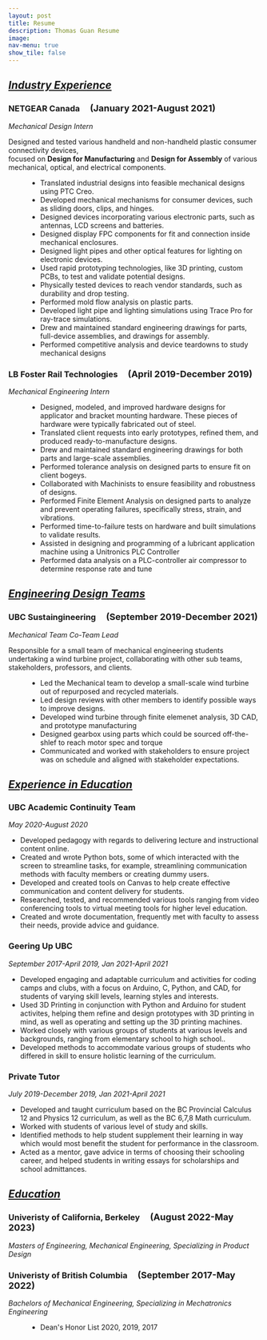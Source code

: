 ```yaml
---
layout: post
title: Resume
description: Thomas Guan Resume
image:
nav-menu: true
show_tile: false
---
```


<html>
<style>
    body {
        animation: fadeInAnimation ease 3s;
        animation-iteration-count: 1;
        animation-fill-mode: forwards;
    }

    @keyframes fadeInAnimation {
        0% {
            opacity: 0;
        }

        100% {
            opacity: 1;
        }
    }
</style>
	<h2><i><u>Industry Experience</u></i></h2>
	<div class="row">
		<dl>
			<h3>NETGEAR Canada &emsp;<font size="4">(January 2021-August 2021)</font></h3>
			<dt><i>Mechanical Design Intern</i></dt>
			<p>Designed and tested various handheld and non-handheld plastic consumer connectivity devices, <br> focused on <b>Design for Manufacturing</b> and <b>Design for Assembly</b> of various mechanical, optical, and electrical components. </p>
			<dd>
				<ul>
					<li>Translated industrial designs into feasible mechanical designs using PTC Creo.</li>
					<li>Developed mechanical mechanisms for consumer devices, such as sliding doors, clips, and hinges.</li>
					<li>Designed devices incorporating various electronic parts, such as antennas, LCD screens and batteries.</li>
					<li>Designed display FPC components for fit and connection inside mechanical enclosures.</li>
					<li>Designed light pipes and other optical features for lighting on electronic devices.</li>
					<li>Used rapid prototyping technologies, like 3D printing, custom PCBs, to test and validate potential designs.</li>
					<li>Physically tested devices to reach vendor standards, such as durability and drop testing.</li>
					<li>Performed mold flow analysis on plastic parts.</li>
					<li>Developed light pipe and lighting simulations using Trace Pro for ray-trace simulations.</li>
					<li>Drew and maintained standard engineering drawings for parts, full-device assemblies, and drawings for assembly.</li>
					<li>Performed competitive analysis and device teardowns to study mechanical designs</li>
				</ul>
			</dd>
		</dl>
	</div>
	<div class="row">
		<dl>
			<h3>LB Foster Rail Technologies &emsp;<font size="4">(April 2019-December 2019)</font></h3>
			<dt><i>Mechanical Engineering Intern</i></dt>
			<dd>
				<!--<p>Designed and tested various handheld and non-handheld plastic consumer connectivity devices, focused on <b>Design for Manufacturing</b> and <b>Design for Assembly</b> of various mechanical, optical, and electrical components. </p>
				--><ul>
				<li>Designed, modeled, and improved hardware designs for applicator and bracket mounting hardware. These pieces of hardware were typically fabricated out of steel.</li>
				<li>Translated client requests into early prototypes, refined them, and produced ready-to-manufacture designs.</li>
				<li>Drew and maintained standard engineering drawings for both parts and large-scale assemblies.</li>
				<li>Performed tolerance analysis on designed parts to ensure fit on client bogeys.</li>
				<li>Collaborated with Machinists to ensure feasibility and robustness of designs.</li>
				<li>Performed Finite Element Analysis on designed parts to analyze and prevent operating failures, specifically stress, strain, and vibrations.</li>
				<li>Performed time-to-failure tests on hardware and built simulations to validate results.</li>
				<li>Assisted in designing and programming of a lubricant application machine using a Unitronics PLC Controller</li>
				<li>Performed data analysis on a PLC-controller air compressor to determine response rate and tune</li>
				</ul>
			</dd>
		</dl>
	</div>
	<h2><i><u>Engineering Design Teams</u></i></h2>
	<!--<hr style="border: solid 1px;" />-->
	<div class="row">
		<dl>
			<h3>UBC Sustaingineering &emsp;<font size="4">(September 2019-December 2021)</font></h3>
			<dt><i>Mechanical Team Co-Team Lead</i></dt>
			<p>Responsible for a small team of mechanical engineering students undertaking a wind turbine project, collaborating with other sub teams, stakeholders, professors, and clients.</p>
			<dd>
				<ul>
				<li>Led the Mechanical team to develop a small-scale wind turbine out of repurposed and recycled materials.</li>
				<li>Led design reviews with other members to identify possible ways to improve designs.</li>
				<li>Developed wind turbine through finite elemenet analysis, 3D CAD, and prototype manufacturing</li>
				<li>Designed gearbox using parts which could be sourced off-the-shlef to reach motor spec and torque</li>
				<li>Communicated and worked with stakeholders to ensure project was on schedule and aligned with stakeholder expectations.</li>
				</ul>
			</dd>
		</dl>
	</div>
	<!--<hr style="border: dotted 1px;" />-->
	<h2><i><u>Experience in Education</u></i></h2>
	<div class="row">
		<div class="4u 12u$(medium)">
			<h3>UBC Academic Continuity Team</h3>
			<dt><i>May 2020-August 2020</i></dt>	
			<ul>
				<li>Developed pedagogy with regards to delivering lecture and instructional content online.</li> 
				<li>Created and wrote Python bots, some of which interacted with the screen to streamline tasks, for example, streamlining communication methods with faculty members or creating dummy users.</li>
				<li>Developed and created tools on Canvas to help create effective communication and content delivery for students.</li>
				<li>Researched, tested, and recommended various tools ranging from video conferencing tools to virtual meeting tools for higher level education.</li>
				<li>Created and wrote documentation, frequently met with faculty to assess their needs, provide advice and guidance.</li>
			</ul>
		</div>
		<div class="4u 12u$(medium)">
			<h3>Geering Up UBC</h3>
			<dt><i>September 2017-April 2019, Jan 2021-April 2021</i></dt>
				<ul>
					<li>Developed engaging and adaptable curriculum and activities for coding camps and clubs, with a focus on Arduino, C, Python, and CAD, for students of varying skill levels, learning styles and interests.</li>
					<li>Used 3D Printing in conjunction with Python and Arduino for student activites, helping them refine and design prototypes with 3D printing in mind, as well as operating and setting up the 3D printing machines.</li>
					<li>Worked closely with various groups of students at various levels and backgrounds, ranging from elementary school to high school..</li>
					<li>Developed methods to accommodate various groups of students who differed in skill to ensure holistic learning of the curriculum.</li>
				</ul>
		</div>
		<div class="4u$ 12u$(medium)">
			<h3>Private Tutor</h3>
			<dt><i>July 2019-December 2019, Jan 2021-April 2021</i></dt>
			<ul>
				<li>Developed and taught curriculum based on the BC Provincial Calculus 12 and Physics 12 curriculum, as well as the BC 6,7,8 Math curriculum.</li>
				<li>Worked with students of various level of study and skills.</li>
				<li>Identified methods to help student supplement their learning in way which would most benefit the student for performance in the classroom.</li>
				<li>Acted as a mentor, gave advice in terms of choosing their schooling career, and helped students in writing essays for scholarships and school admittances.</li>
			</ul>
		</div>
	</div>
	<h2><i><u>Education</u></i></h2>
	<!--<hr style="border: solid 1px;" />-->
	<div class="row">
		<dl>
			<h3>Univeristy of California, Berkeley &emsp;<font size="4">(August 2022-May 2023)</font></h3>
			<dt><i>Masters of Engineering, Mechanical Engineering, Specializing in Product Design</i></dt>
		</dl>
		<dl>
			<h3>Univeristy of British Columbia &emsp;<font size="4">(September 2017-May 2022)</font></h3>
			<dt><i>Bachelors of Mechanical Engineering, Specializing in Mechatronics Engineering</i></dt>
			<dd>
				<ul>
				<li>Dean's Honor List 2020, 2019, 2017</li>
				</ul>
			</dd>
		</dl>
	</div>
</html>

